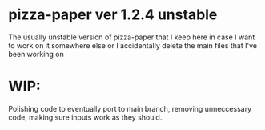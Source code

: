 # pizza-paper ver 1.2.4 unstable
The usually unstable version of pizza-paper that I keep here in case I want to work on it somewhere else or I accidentally delete the main files that I've been working on

# WIP:
Polishing code to eventually port to main branch, removing unneccessary code, making sure inputs work as they should.
